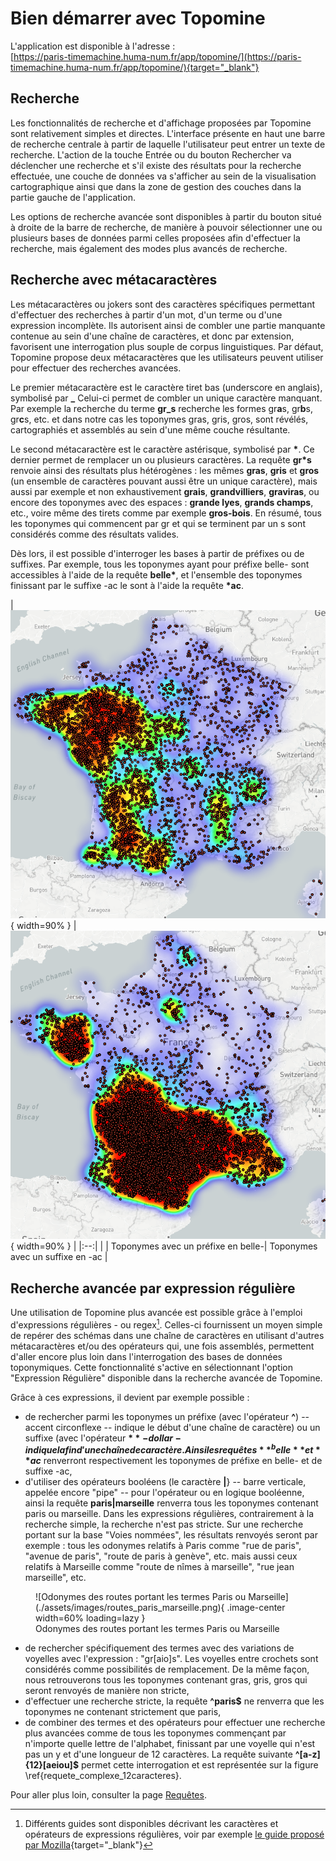 # Bien démarrer avec Topomine

L'application est disponible à l'adresse :<br/>
[https://paris-timemachine.huma-num.fr/app/topomine/](https://paris-timemachine.huma-num.fr/app/topomine/){target="_blank"}

## Recherche

Les fonctionnalités de recherche et d'affichage proposées par Topomine sont relativement simples et directes. L'interface présente en haut une barre de recherche centrale à partir de laquelle l'utilisateur peut entrer un texte de recherche. L'action de la touche Entrée ou du bouton Rechercher va déclencher une recherche et s'il existe des résultats pour la recherche effectuée, une couche de données va s'afficher au sein de la visualisation cartographique ainsi que dans la zone de gestion des couches dans la partie gauche de l'application.

Les options de recherche avancée sont disponibles à partir du bouton situé à droite de la barre de recherche, de manière à pouvoir sélectionner une ou plusieurs bases de données parmi celles proposées afin d'effectuer la recherche, mais également des modes plus avancés de recherche.

## Recherche avec métacaractères

Les métacaractères ou jokers sont des caractères spécifiques permettant d'effectuer des recherches à partir d'un mot, d'un terme ou d'une expression incomplète. Ils autorisent ainsi de combler une partie manquante contenue au sein d'une chaîne de caractères, et donc par extension, favorisent une interrogation plus souple de corpus linguistiques. Par défaut, Topomine propose deux métacaractères que les utilisateurs peuvent utiliser pour effectuer des recherches avancées.

Le premier métacaractère est le caractère tiret bas (underscore en anglais), symbolisé par **_**
Celui-ci permet de combler un unique caractère manquant. Par exemple la recherche du terme **gr_s** recherche les formes gr**a**s, gr**b**s, gr**c**s, etc. et dans notre cas les toponymes gras, gris, gros, sont révélés, cartographiés et assemblés au sein d'une même couche résultante.

Le second métacaractère est le caractère astérisque, symbolisé par **\***.
Ce dernier permet de remplacer un ou plusieurs caractères. La requête **gr*s** renvoie ainsi des résultats plus hétérogènes : les mêmes **gras**, **gris** et **gros** (un ensemble de caractères pouvant aussi être un unique caractère), mais aussi par exemple et non exhaustivement **grais**, **grandvilliers**, **graviras**, ou encore des toponymes avec des espaces : **grande lyes**, **grands champs**, etc., voire même des tirets comme par exemple **gros-bois**. En résumé, tous les toponymes qui commencent par gr et qui se terminent par un s sont considérés comme des résultats valides.

Dès lors, il est possible d'interroger les bases à  partir de préfixes ou de suffixes. Par exemple, tous les toponymes ayant pour préfixe belle- sont accessibles à l'aide de la requête **belle\***, et l'ensemble des toponymes finissant par le suffixe -ac le sont à l'aide la requête **\*ac**.

| ![Cartographie des toponymes avec un suffixe en -ac](assets/images/belle-2-heatmap.png){ width=90% } | ![Cartographie des toponymes avec un suffixe en -ac](assets/images/ac-2-heatmap.png){ width=90% } |
|:--:| |
| Toponymes avec un préfixe en belle-| Toponymes avec un suffixe en -ac |

## Recherche avancée par expression régulière

Une utilisation de Topomine plus avancée est possible grâce à l'emploi d'expressions régulières - ou regex[^1]. Celles-ci fournissent un moyen simple de repérer des schémas dans une chaîne de caractères en utilisant d'autres métacaractères et/ou des opérateurs qui, une fois assemblés, permettent d'aller encore plus loin dans l'interrogation des bases de données toponymiques. Cette fonctionnalité s'active en sélectionnant l'option "Expression Régulière" disponible dans la recherche avancée de Topomine.

[^1]: Différents guides sont disponibles décrivant les caractères et opérateurs de expressions régulières, voir par exemple [le guide proposé par Mozilla](https://developer.mozilla.org/fr/docs/Web/JavaScript/Guide/Regular_Expressions/Cheatsheet){target="_blank"}

Grâce à ces expressions, il devient par exemple possible :

- de rechercher parmi les toponymes un préfixe (avec l'opérateur **^**) -- accent circonflexe -- indique le début d'une chaîne de caractère) ou un suffixe (avec l'opérateur **$** -dollar- indique la fin d'une chaîne de caractère. Ainsi les requêtes **^belle** et **ac$** renverront respectivement les toponymes de préfixe en belle- et de suffixe -ac,
- d'utiliser des opérateurs booléens (le caractère **|**} -- barre verticale, appelée encore "pipe" -- pour l'opérateur ou en logique booléenne, ainsi la requête **paris|marseille** renverra tous les toponymes contenant paris ou marseille. Dans les expressions régulières, contrairement à la recherche simple, la recherche n'est pas stricte. Sur une recherche portant sur la base "Voies nommées", les résultats renvoyés seront par exemple : tous les odonymes relatifs à Paris comme "rue de paris", "avenue de paris",  "route de paris à genève", etc. mais aussi ceux relatifs à Marseille comme "route de nîmes à marseille", "rue jean marseille", etc.

<figure markdown>
  ![Odonymes des routes portant les termes Paris ou Marseille](./assets/images/routes_paris_marseille.png){ .image-center width=60% loading=lazy }
  <figcaption>Odonymes des routes portant les termes Paris ou Marseille</figcaption>
</figure>

- de rechercher spécifiquement des termes avec des variations de voyelles avec l'expression : "gr[aio]s". Les voyelles entre crochets sont considérés comme possibilités de remplacement. De la même façon, nous retrouverons tous les toponymes contenant gras, gris, gros qui seront renvoyés de manière non stricte,
- d'effectuer une recherche stricte, la requête **^paris$** ne renverra que les toponymes ne contenant strictement que paris,
- de combiner des termes et des opérateurs pour effectuer une recherche plus avancées comme de tous les toponymes commençant par n'importe quelle lettre de l'alphabet, finissant par une voyelle qui n'est pas un y et d'une longueur de 12 caractères. La requête suivante **^[a-z]{12}[aeiou]\$** permet cette interrogation et est représentée sur la figure \ref{requete_complexe_12caracteres}.

Pour aller plus loin, consulter la page [Requêtes](./requetes/).
